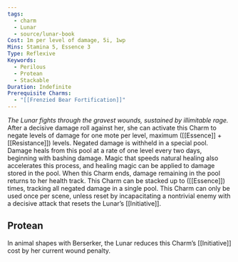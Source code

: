 ```yaml
---
tags:
  - charm
  - Lunar
  - source/lunar-book
Cost: 1m per level of damage, 5i, 1wp
Mins: Stamina 5, Essence 3
Type: Reflexive
Keywords:
  - Perilous
  - Protean
  - Stackable
Duration: Indefinite
Prerequisite Charms:
  - "[[Frenzied Bear Fortification]]"
---
```

*The Lunar fights through the gravest wounds, sustained by illimitable rage.*
After a decisive damage roll against her, she can activate this Charm to negate levels of damage for one mote per level, maximum ([[Essence]] + [[Resistance]]) levels. Negated damage is withheld in a special pool. Damage heals from this pool at a rate of one level every two days, beginning with bashing damage. Magic that speeds natural healing also accelerates this process, and healing magic can be applied to damage stored in the pool. When this Charm ends, damage remaining in the pool returns to her health track. This Charm can be stacked up to ([[Essence]]) times, tracking all negated damage in a single pool. 
This Charm can only be used once per scene, unless reset by incapacitating a nontrivial enemy with a decisive attack that resets the Lunar’s [[Initiative]]. 
## Protean 

In animal shapes with Berserker, the Lunar reduces this Charm’s [[Initiative]] cost by her current wound penalty.